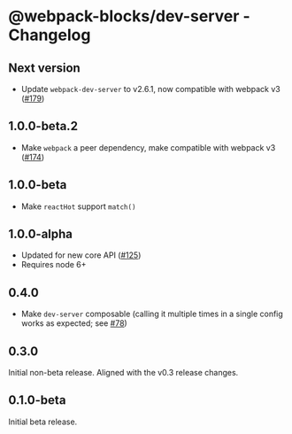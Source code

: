 # @webpack-blocks/dev-server - Changelog

## Next version

- Update `webpack-dev-server` to v2.6.1, now compatible with webpack v3 ([#179](https://github.com/andywer/webpack-blocks/issues/179))

## 1.0.0-beta.2

- Make `webpack` a peer dependency, make compatible with webpack v3 ([#174](https://github.com/andywer/webpack-blocks/pull/174))

## 1.0.0-beta

- Make `reactHot` support `match()`

## 1.0.0-alpha

- Updated for new core API ([#125](https://github.com/andywer/webpack-blocks/issues/125))
- Requires node 6+

## 0.4.0

- Make `dev-server` composable (calling it multiple times in a single config works as expected; see [#78](https://github.com/andywer/webpack-blocks/pull/78))

## 0.3.0

Initial non-beta release. Aligned with the v0.3 release changes.

## 0.1.0-beta

Initial beta release.
